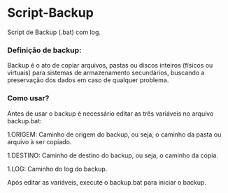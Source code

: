 # Script-Backup

Script de Backup (.bat) com log.

### Definição de backup:

Backup é o ato de copiar arquivos, pastas ou discos inteiros (físicos ou virtuais) para sistemas de armazenamento secundários, buscando a preservação dos dados em caso de qualquer problema.

### Como usar?
 
Antes de usar o backup é necessário editar as três variáveis no arquivo backup.bat:
 
1.ORIGEM: Caminho de origem do backup, ou seja, o caminho da pasta ou arquivo à ser copiado.
 
1.DESTINO: Caminho de destino do backup, ou seja, o caminho da cópia.
 
1.LOG: Caminho do log do backup.
 
Após editar as variáveis, execute o backup.bat para iniciar o backup.